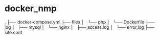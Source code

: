# docker_nmp
.
├── docker-compose.yml
├── files
│   └── php
│       └── Dockerfile
├── log
│   ├── mysql
│   └── nginx
│       ├── access.log
│       └── error.log
├── site.conf
